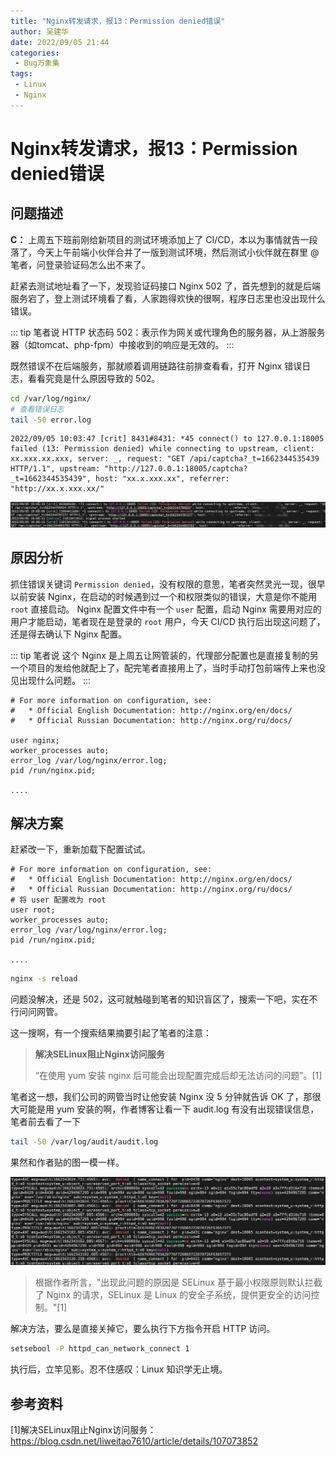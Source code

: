 ```yaml
---
title: "Nginx转发请求，报13：Permission denied错误"
author: 吴建华
date: 2022/09/05 21:44
categories:
 - Bug万象集
tags:
 - Linux
 - Nginx
---
```


#  Nginx转发请求，报13：Permission denied错误

## 问题描述

**C：** 上周五下班前刚给新项目的测试环境添加上了 CI/CD，本以为事情就告一段落了，今天上午前端小伙伴合并了一版到测试环境，然后测试小伙伴就在群里 @ 笔者，问登录验证码怎么出不来了。

赶紧去测试地址看了一下，发现验证码接口 Nginx 502 了，首先想到的就是后端服务宕了，登上测试环境看了看，人家跑得欢快的很啊，程序日志里也没出现什么错误。

::: tip 笔者说
HTTP 状态码 502：表示作为网关或代理角色的服务器，从上游服务器（如tomcat、php-fpm）中接收到的响应是无效的。
:::

既然错误不在后端服务，那就顺着调用链路往前排查看看，打开 Nginx 错误日志，看看究竟是什么原因导致的 502。

```sh
cd /var/log/nginx/
# 查看错误日志
tail -50 error.log
```

```
2022/09/05 10:03:47 [crit] 8431#8431: *45 connect() to 127.0.0.1:18005 failed (13: Permission denied) while connecting to upstream, client: xx.xxx.xx.xxx, server: _, request: "GET /api/captcha?_t=1662344535439 HTTP/1.1", upstream: "http://127.0.0.1:18005/captcha?_t=1662344535439", host: "xx.x.xxx.xx", referrer: "http://xx.x.xxx.xx/"
```

![202208112010100](../../../../../public/img/2022/09/05/202209052140666.png)

## 原因分析

抓住错误关键词 `Permission denied`，没有权限的意思，笔者突然灵光一现，很早以前安装 Nginx，在启动的时候遇到过一个和权限类似的错误，大意是你不能用 `root` 直接启动。 Nginx 配置文件中有一个 `user` 配置，启动 Nginx 需要用对应的用户才能启动，笔者现在是登录的 `root` 用户，今天 CI/CD 执行后出现这问题了，还是得去确认下 Nginx 配置。

::: tip 笔者说
这个 Nginx 是上周五让网管装的，代理部分配置也是直接复制的另一个项目的发给他就配上了，配完笔者直接用上了，当时手动打包前端传上来也没见出现什么问题。
:::

```
# For more information on configuration, see:
#   * Official English Documentation: http://nginx.org/en/docs/
#   * Official Russian Documentation: http://nginx.org/ru/docs/

user nginx;
worker_processes auto;
error_log /var/log/nginx/error.log;
pid /run/nginx.pid;

....
```

## 解决方案

赶紧改一下，重新加载下配置试试。

```
# For more information on configuration, see:
#   * Official English Documentation: http://nginx.org/en/docs/
#   * Official Russian Documentation: http://nginx.org/ru/docs/
# 将 user 配置改为 root
user root;
worker_processes auto;
error_log /var/log/nginx/error.log;
pid /run/nginx.pid;

....
```

```sh
nginx -s reload
```

问题没解决，还是 502，这可就触碰到笔者的知识盲区了，搜索一下吧，实在不行问问网管。

这一搜啊，有一个搜索结果摘要引起了笔者的注意：

> **解决SELinux阻止Nginx访问服务** 
>
> “在使用 yum 安装 nginx 后可能会出现配置完成后却无法访问的问题”。[1]

笔者这一想，我们公司的网管当时让他安装 Nginx 没 5 分钟就告诉 OK 了，那很大可能是用 yum 安装的啊，作者博客让看一下 audit.log 有没有出现错误信息，笔者前去看了一下

```sh
tail -50 /var/log/audit/audit.log
```

果然和作者贴的图一模一样。

![202209052232777](../../../../../public/img/2022/09/05/202209052232777.png)

> 根据作者所言，"出现此问题的原因是 SELinux 基于最小权限原则默认拦截了 Nginx 的请求，SELinux 是 Linux 的安全子系统，提供更安全的访问控制。"[1]

解决方法，要么是直接关掉它，要么执行下方指令开启 HTTP 访问。

```sh
setsebool -P httpd_can_network_connect 1
```

执行后，立竿见影。忍不住感叹：Linux 知识学无止境。

## 参考资料

[1]解决SELinux阻止Nginx访问服务：https://blog.csdn.net/liweitao7610/article/details/107073852
